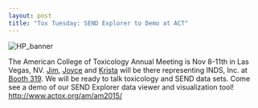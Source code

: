 ```yaml
---
layout: post  
title: "Tox Tuesday: SEND Explorer to Demo at ACT"
---
```


![HP\_banner](http://i.imgur.com/liEZ2uz.jpg)

The American College of Toxicology Annual Meeting is Nov 8-11th in Las Vegas,
NV. [Jim](jim.herman@inds-inc.com), [Joyce](mailto:joyce.zandee@inds-inc.com)
and [Krista](krista.greenwood@inds-inc.com) will be there representing INDS,
Inc. at [Booth
319](http://s15.a2zinc.net/clients/aim-act/act2015/Public/eBooth.aspx?IndexInList=27&FromPage=Exhibitors.aspx&ParentBoothID=&ListByBooth=true&BoothID=100128).
We will be ready to talk toxicology and SEND data sets. Come see a demo of our
SEND Explorer data viewer and visualization tool!
<http://www.actox.org/am/am2015/>
